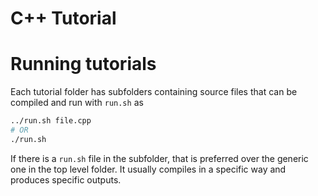 C++ Tutorial
=============

# Running tutorials
Each tutorial folder has subfolders containing source files that can be compiled and
  run with `run.sh` as
```bash
../run.sh file.cpp
# OR
./run.sh
```
If there is a `run.sh` file in the subfolder, that is preferred over the generic
one in the top level folder. It usually compiles in a specific way and produces
specific outputs.